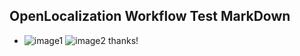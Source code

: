 ## OpenLocalization Workflow Test MarkDown
* ![image1](.\1e5aac17-75d7-417b-9e1d-4bc27c2e670d.PNG)   ![image2](.\795970da-3e13-48d2-a7f2-44fc71b00112.png) 
thanks!